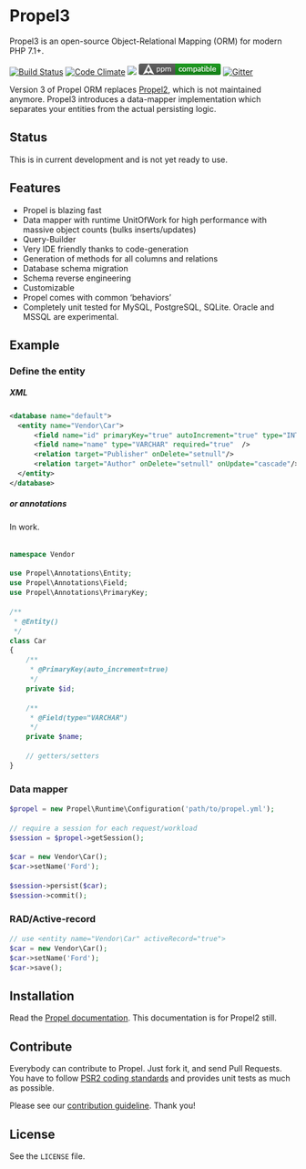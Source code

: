 # Propel3

Propel3 is an open-source Object-Relational Mapping (ORM) for modern PHP 7.1+.


[![Build Status](https://circleci.com/gh/propelorm/Propel2/tree/master.png?style=shield)](https://circleci.com/gh/propelorm/Propel2/tree/master)
[![Code Climate](https://codeclimate.com/github/propelorm/Propel2/badges/gpa.svg)](https://codeclimate.com/github/propelorm/Propel2)
<a href="https://codeclimate.com/github/propelorm/Propel2"><img src="https://codeclimate.com/github/propelorm/Propel2/badges/coverage.svg" /></a>
[![PPM Compatible](https://raw.githubusercontent.com/php-pm/ppm-badge/master/ppm-badge.png)](https://github.com/php-pm/php-pm)
[![Gitter](https://badges.gitter.im/propelorm/Propel.svg)](https://gitter.im/propelorm/Propel)

Version 3 of Propel ORM replaces [Propel2](https://github.com/propelorm/Propel2), which is not maintained anymore.
Propel3 introduces a data-mapper implementation which separates your entities from the actual persisting logic.

## Status

This is in current development and is not yet ready to use.

## Features

 - Propel is blazing fast
 - Data mapper with runtime UnitOfWork for high performance with massive object counts (bulks inserts/updates)
 - Query-Builder
 - Very IDE friendly thanks to code-generation
 - Generation of methods for all columns and relations
 - Database schema migration
 - Schema reverse engineering
 - Customizable
 - Propel comes with common ‘behaviors’
 - Completely unit tested for MySQL, PostgreSQL, SQLite. Oracle and MSSQL are experimental.

## Example

### Define the entity

##### XML

```xml
<database name="default">
  <entity name="Vendor\Car">
      <field name="id" primaryKey="true" autoIncrement="true" type="INTEGER" />
      <field name="name" type="VARCHAR" required="true"  />
      <relation target="Publisher" onDelete="setnull"/>
      <relation target="Author" onDelete="setnull" onUpdate="cascade"/>
  </entity>
</database>
```

##### or annotations

In work.

```php

namespace Vendor

use Propel\Annotations\Entity;
use Propel\Annotations\Field;
use Propel\Annotations\PrimaryKey;

/**
 * @Entity()
 */ 
class Car
{
    /**
     * @PrimaryKey(auto_increment=true)
     */
    private $id;
    
    /**
     * @Field(type="VARCHAR")
     */
    private $name;
    
    // getters/setters
}
```

### Data mapper

```php
$propel = new Propel\Runtime\Configuration('path/to/propel.yml');

// require a session for each request/workload
$session = $propel->getSession();

$car = new Vendor\Car();
$car->setName('Ford');

$session->persist($car);
$session->commit();
```

### RAD/Active-record

```php
// use <entity name="Vendor\Car" activeRecord="true">
$car = new Vendor\Car();
$car->setName('Ford');
$car->save();
```

## Installation

Read the [Propel documentation](http://www.propelorm.org/). This documentation is for Propel2 still. 

## Contribute

Everybody can contribute to Propel. Just fork it, and send Pull Requests.
You have to follow [PSR2 coding standards](http://www.php-fig.org/psr/psr-2/) and provides unit tests as much as possible.

Please see our [contribution guideline](http://propelorm.org/contribute.html). Thank you!

## License

See the `LICENSE` file.
